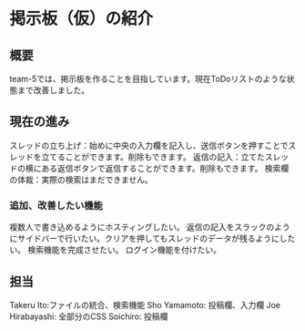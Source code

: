 # 掲示板（仮）の紹介

## 概要

team-5では、掲示板を作ることを目指しています。現在ToDoリストのような状態まで改善しました。

## 現在の進み

スレッドの立ち上げ：始めに中央の入力欄を記入し、送信ボタンを押すことでスレッドを立てることができます。削除もできます。
返信の記入：立てたスレッドの横にある返信ボタンで返信することができます。削除もできます。
検索欄の体裁：実際の検索はまだできません。

### 追加、改善したい機能

複数人で書き込めるようにホスティングしたい。
返信の記入をスラックのようにサイドバーで行いたい。クリアを押してもスレッドのデータが残るようにしたい。
検索機能を完成させたい。
ログイン機能を付けたい。

## 担当

Takeru Ito:ファイルの統合、検索機能
Sho Yamamoto: 投稿欄、入力欄
Joe Hirabayashi: 全部分のCSS
Soichiro: 投稿欄

